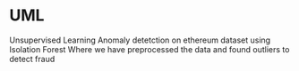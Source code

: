 # UML
Unsupervised Learning
Anomaly detetction on ethereum dataset using Isolation Forest 
Where we have preprocessed the data and found outliers to detect fraud
